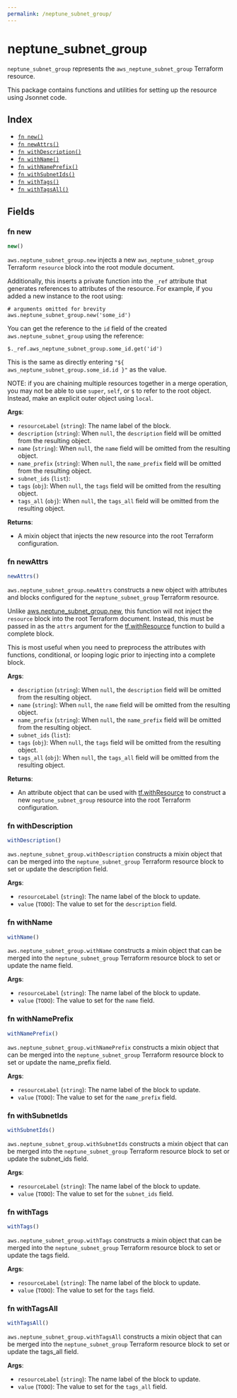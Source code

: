 ```yaml
---
permalink: /neptune_subnet_group/
---
```


# neptune_subnet_group

`neptune_subnet_group` represents the `aws_neptune_subnet_group` Terraform resource.



This package contains functions and utilities for setting up the resource using Jsonnet code.


## Index

* [`fn new()`](#fn-new)
* [`fn newAttrs()`](#fn-newattrs)
* [`fn withDescription()`](#fn-withdescription)
* [`fn withName()`](#fn-withname)
* [`fn withNamePrefix()`](#fn-withnameprefix)
* [`fn withSubnetIds()`](#fn-withsubnetids)
* [`fn withTags()`](#fn-withtags)
* [`fn withTagsAll()`](#fn-withtagsall)

## Fields

### fn new

```ts
new()
```


`aws.neptune_subnet_group.new` injects a new `aws_neptune_subnet_group` Terraform `resource`
block into the root module document.

Additionally, this inserts a private function into the `_ref` attribute that generates references to attributes of the
resource. For example, if you added a new instance to the root using:

    # arguments omitted for brevity
    aws.neptune_subnet_group.new('some_id')

You can get the reference to the `id` field of the created `aws.neptune_subnet_group` using the reference:

    $._ref.aws_neptune_subnet_group.some_id.get('id')

This is the same as directly entering `"${ aws_neptune_subnet_group.some_id.id }"` as the value.

NOTE: if you are chaining multiple resources together in a merge operation, you may not be able to use `super`, `self`,
or `$` to refer to the root object. Instead, make an explicit outer object using `local`.

**Args**:
  - `resourceLabel` (`string`): The name label of the block.
  - `description` (`string`):  When `null`, the `description` field will be omitted from the resulting object.
  - `name` (`string`):  When `null`, the `name` field will be omitted from the resulting object.
  - `name_prefix` (`string`):  When `null`, the `name_prefix` field will be omitted from the resulting object.
  - `subnet_ids` (`list`): 
  - `tags` (`obj`):  When `null`, the `tags` field will be omitted from the resulting object.
  - `tags_all` (`obj`):  When `null`, the `tags_all` field will be omitted from the resulting object.

**Returns**:
- A mixin object that injects the new resource into the root Terraform configuration.


### fn newAttrs

```ts
newAttrs()
```


`aws.neptune_subnet_group.newAttrs` constructs a new object with attributes and blocks configured for the `neptune_subnet_group`
Terraform resource.

Unlike [aws.neptune_subnet_group.new](#fn-neptunesubnetgroupnew), this function will not inject the `resource`
block into the root Terraform document. Instead, this must be passed in as the `attrs` argument for the
[tf.withResource](https://github.com/tf-libsonnet/core/tree/main/docs#fn-withresource) function to build a complete block.

This is most useful when you need to preprocess the attributes with functions, conditional, or looping logic prior to
injecting into a complete block.

**Args**:
  - `description` (`string`):  When `null`, the `description` field will be omitted from the resulting object.
  - `name` (`string`):  When `null`, the `name` field will be omitted from the resulting object.
  - `name_prefix` (`string`):  When `null`, the `name_prefix` field will be omitted from the resulting object.
  - `subnet_ids` (`list`): 
  - `tags` (`obj`):  When `null`, the `tags` field will be omitted from the resulting object.
  - `tags_all` (`obj`):  When `null`, the `tags_all` field will be omitted from the resulting object.

**Returns**:
  - An attribute object that can be used with [tf.withResource](https://github.com/tf-libsonnet/core/tree/main/docs#fn-withresource) to construct a new `neptune_subnet_group` resource into the root Terraform configuration.


### fn withDescription

```ts
withDescription()
```

`aws.neptune_subnet_group.withDescription` constructs a mixin object that can be merged into the `neptune_subnet_group`
Terraform resource block to set or update the description field.



**Args**:
  - `resourceLabel` (`string`): The name label of the block to update.
  - `value` (`TODO`): The value to set for the `description` field.


### fn withName

```ts
withName()
```

`aws.neptune_subnet_group.withName` constructs a mixin object that can be merged into the `neptune_subnet_group`
Terraform resource block to set or update the name field.



**Args**:
  - `resourceLabel` (`string`): The name label of the block to update.
  - `value` (`TODO`): The value to set for the `name` field.


### fn withNamePrefix

```ts
withNamePrefix()
```

`aws.neptune_subnet_group.withNamePrefix` constructs a mixin object that can be merged into the `neptune_subnet_group`
Terraform resource block to set or update the name_prefix field.



**Args**:
  - `resourceLabel` (`string`): The name label of the block to update.
  - `value` (`TODO`): The value to set for the `name_prefix` field.


### fn withSubnetIds

```ts
withSubnetIds()
```

`aws.neptune_subnet_group.withSubnetIds` constructs a mixin object that can be merged into the `neptune_subnet_group`
Terraform resource block to set or update the subnet_ids field.



**Args**:
  - `resourceLabel` (`string`): The name label of the block to update.
  - `value` (`TODO`): The value to set for the `subnet_ids` field.


### fn withTags

```ts
withTags()
```

`aws.neptune_subnet_group.withTags` constructs a mixin object that can be merged into the `neptune_subnet_group`
Terraform resource block to set or update the tags field.



**Args**:
  - `resourceLabel` (`string`): The name label of the block to update.
  - `value` (`TODO`): The value to set for the `tags` field.


### fn withTagsAll

```ts
withTagsAll()
```

`aws.neptune_subnet_group.withTagsAll` constructs a mixin object that can be merged into the `neptune_subnet_group`
Terraform resource block to set or update the tags_all field.



**Args**:
  - `resourceLabel` (`string`): The name label of the block to update.
  - `value` (`TODO`): The value to set for the `tags_all` field.
